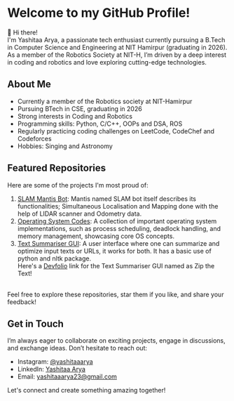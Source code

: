 # Welcome to my GitHub Profile!

👋 Hi there!<br>
I'm Yashitaa Arya, a passionate tech enthusiast currently pursuing a B.Tech in Computer Science and Engineering at NIT Hamirpur (graduating in 2026). As a member of the Robotics Society at NIT-H, I’m driven by a deep interest in coding and robotics and love exploring cutting-edge technologies.

## About Me

- Currently a member of the Robotics society at NIT-Hamirpur
- Pursuing BTech in CSE, graduating in 2026
- Strong interests in Coding and Robotics
- Programming skills: Python, C/C++, OOPs and DSA, ROS
- Regularly practicing coding challenges on LeetCode, CodeChef and Codeforces
- Hobbies: Singing and Astronomy

## Featured Repositories

Here are some of the projects I'm most proud of:

1. [SLAM Mantis Bot](https://github.com/YashitaaArya/Mantis): Mantis named SLAM bot itself describes its functionalities; Simultaneous Localisation and Mapping done with the help of LIDAR scanner and Odometry data.
2. [Operating System Codes](): A collection of important operating system implementations, such as process scheduling, deadlock handling, and memory management, showcasing core OS concepts.
3. [Text Summariser GUI](https://github.com/YashitaaArya/Text-Summariser-UI): A user interface where one can summarize and optimize input texts or URLs, it works for both. It has a basic use of python and nltk package.
   <br>
   Here's a [Devfolio](https://devfolio.co/projects/zip-the-text-635e) link for the Text Summariser GUI named as Zip the Text!
<br>
Feel free to explore these repositories, star them if you like, and share your feedback!

## Get in Touch

I’m always eager to collaborate on exciting projects, engage in discussions, and exchange ideas. Don’t hesitate to reach out:

<!-- - Twitter: [@YourTwitterHandle](link) -->
- Instagram: [@yashitaaarya](https://www.instagram.com/yashitaaarya/)
- LinkedIn: [Yashitaa Arya](https://www.linkedin.com/in/yashitaaarya/)
- Email: [yashitaaarya23@gmail.com](mailto:yashitaaarya23@gmail.com)

Let's connect and create something amazing together!

